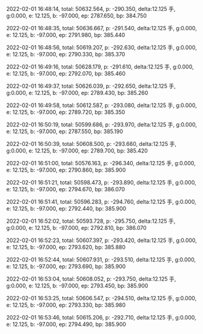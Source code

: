 2022-02-01 16:48:14, total: 50632.564, p: -290.350, delta:12.125 手, g:0.000, e: 12.125, b: -97.000, ep: 2787.650, bp: 384.750

2022-02-01 16:48:35, total: 50636.667, p: -291.540, delta:12.125 手, g:0.000, e: 12.125, b: -97.000, ep: 2791.980, bp: 385.440

2022-02-01 16:48:56, total: 50619.207, p: -292.630, delta:12.125 手, g:0.000, e: 12.125, b: -97.000, ep: 2790.330, bp: 385.370

2022-02-01 16:49:16, total: 50628.179, p: -291.610, delta:12.125 手, g:0.000, e: 12.125, b: -97.000, ep: 2792.070, bp: 385.460

2022-02-01 16:49:37, total: 50626.039, p: -292.650, delta:12.125 手, g:0.000, e: 12.125, b: -97.000, ep: 2789.430, bp: 385.260

2022-02-01 16:49:58, total: 50612.587, p: -293.080, delta:12.125 手, g:0.000, e: 12.125, b: -97.000, ep: 2789.720, bp: 385.350

2022-02-01 16:50:19, total: 50599.686, p: -293.970, delta:12.125 手, g:0.000, e: 12.125, b: -97.000, ep: 2787.550, bp: 385.190

2022-02-01 16:50:39, total: 50608.500, p: -293.660, delta:12.125 手, g:0.000, e: 12.125, b: -97.000, ep: 2789.700, bp: 385.420

2022-02-01 16:51:00, total: 50576.163, p: -296.340, delta:12.125 手, g:0.000, e: 12.125, b: -97.000, ep: 2790.860, bp: 385.900

2022-02-01 16:51:21, total: 50598.473, p: -293.890, delta:12.125 手, g:0.000, e: 12.125, b: -97.000, ep: 2794.670, bp: 386.070

2022-02-01 16:51:41, total: 50596.283, p: -294.760, delta:12.125 手, g:0.000, e: 12.125, b: -97.000, ep: 2792.440, bp: 385.900

2022-02-01 16:52:02, total: 50593.728, p: -295.750, delta:12.125 手, g:0.000, e: 12.125, b: -97.000, ep: 2792.810, bp: 386.070

2022-02-01 16:52:23, total: 50607.397, p: -293.420, delta:12.125 手, g:0.000, e: 12.125, b: -97.000, ep: 2793.620, bp: 385.880

2022-02-01 16:52:44, total: 50607.931, p: -293.510, delta:12.125 手, g:0.000, e: 12.125, b: -97.000, ep: 2793.690, bp: 385.900

2022-02-01 16:53:04, total: 50608.052, p: -293.750, delta:12.125 手, g:0.000, e: 12.125, b: -97.000, ep: 2793.450, bp: 385.900

2022-02-01 16:53:25, total: 50606.547, p: -294.510, delta:12.125 手, g:0.000, e: 12.125, b: -97.000, ep: 2793.330, bp: 385.980

2022-02-01 16:53:46, total: 50615.206, p: -292.710, delta:12.125 手, g:0.000, e: 12.125, b: -97.000, ep: 2794.490, bp: 385.900